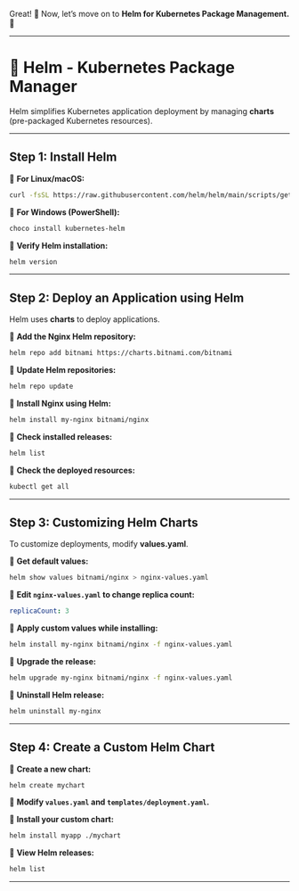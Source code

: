 Great! 🎉 Now, let’s move on to **Helm for Kubernetes Package Management.** 🚀  

---

# **📌 Helm - Kubernetes Package Manager**
Helm simplifies Kubernetes application deployment by managing **charts** (pre-packaged Kubernetes resources).

---

## **Step 1: Install Helm**
🔹 **For Linux/macOS:**  
```sh
curl -fsSL https://raw.githubusercontent.com/helm/helm/main/scripts/get-helm-3 | bash
```

🔹 **For Windows (PowerShell):**  
```powershell
choco install kubernetes-helm
```

🔹 **Verify Helm installation:**  
```sh
helm version
```

---

## **Step 2: Deploy an Application using Helm**
Helm uses **charts** to deploy applications.

🔹 **Add the Nginx Helm repository:**  
```sh
helm repo add bitnami https://charts.bitnami.com/bitnami
```

🔹 **Update Helm repositories:**  
```sh
helm repo update
```

🔹 **Install Nginx using Helm:**  
```sh
helm install my-nginx bitnami/nginx
```

🔹 **Check installed releases:**  
```sh
helm list
```

🔹 **Check the deployed resources:**  
```sh
kubectl get all
```

---

## **Step 3: Customizing Helm Charts**
To customize deployments, modify **values.yaml**.

🔹 **Get default values:**  
```sh
helm show values bitnami/nginx > nginx-values.yaml
```

🔹 **Edit `nginx-values.yaml` to change replica count:**  
```yaml
replicaCount: 3
```

🔹 **Apply custom values while installing:**  
```sh
helm install my-nginx bitnami/nginx -f nginx-values.yaml
```

🔹 **Upgrade the release:**  
```sh
helm upgrade my-nginx bitnami/nginx -f nginx-values.yaml
```

🔹 **Uninstall Helm release:**  
```sh
helm uninstall my-nginx
```

---

## **Step 4: Create a Custom Helm Chart**
🔹 **Create a new chart:**  
```sh
helm create mychart
```

🔹 **Modify `values.yaml` and `templates/deployment.yaml`.**  

🔹 **Install your custom chart:**  
```sh
helm install myapp ./mychart
```

🔹 **View Helm releases:**  
```sh
helm list
```

---

